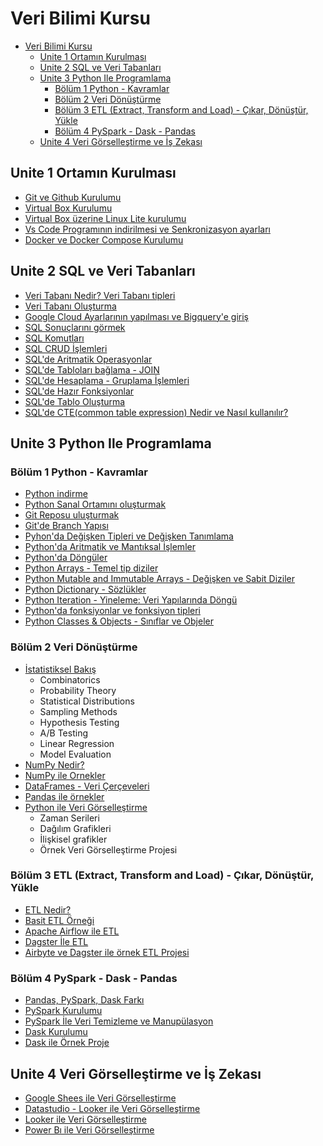 # Veri Bilimi Kursu

- [Veri Bilimi Kursu](#veri-bilimi-kursu)
  - [Unite 1 Ortamın Kurulması](#unite-1-ortamın-kurulması)
  - [Unite 2 SQL ve Veri Tabanları](#unite-2-sql-ve-veri-tabanları)
  - [Unite 3 Python Ile Programlama](#unite-3-python-ile-programlama)
    - [Bölüm 1 Python - Kavramlar](#bölüm-1-python---kavramlar)
    - [Bölüm 2 Veri Dönüştürme](#bölüm-2-veri-dönüştürme)
    - [Bölüm 3 ETL (Extract, Transform and Load) - Çıkar, Dönüştür, Yükle](#bölüm-3-etl-extract-transform-and-load---çıkar-dönüştür-yükle)
    - [Bölüm 4 PySpark - Dask - Pandas](#bölüm-4-pyspark---dask---pandas)
  - [Unite 4 Veri Görselleştirme ve İş Zekası](#unite-4-veri-görselleştirme-ve-i̇ş-zekası)

## Unite 1 Ortamın Kurulması

- [Git ve Github Kurulumu]()
- [Virtual Box Kurulumu]()
- [Virtual Box üzerine Linux Lite kurulumu]()
- [Vs Code Programının indirilmesi ve Senkronizasyon ayarları]()
- [Docker ve Docker Compose Kurulumu]()


## Unite 2 SQL ve Veri Tabanları

- [Veri Tabanı Nedir? Veri Tabanı tipleri]()
- [Veri Tabanı Oluşturma]()
- [Google Cloud Ayarlarının yapılması ve Bigquery'e giriş]()
- [SQL Sonuçlarını görmek]()
- [SQL Komutları]()
- [SQL CRUD İşlemleri]()
- [SQL'de Aritmatik Operasyonlar]()
- [SQL'de Tabloları bağlama - JOIN]()
- [SQL'de Hesaplama - Gruplama İşlemleri]()
- [SQL'de Hazır Fonksiyonlar]()
- [SQL'de Tablo Oluşturma]()
- [SQL'de CTE(common table expression) Nedir ve Nasıl kullanılır?]() 

## Unite 3 Python Ile Programlama

### Bölüm 1 Python - Kavramlar

- [Python indirme]()
- [Python Sanal Ortamını oluşturmak]()
- [Git Reposu uluşturmak]()
- [Git'de Branch Yapısı]()
- [Pyhon'da Değişken Tipleri ve Değişken Tanımlama]()
- [Python'da Aritmatik ve Mantıksal İşlemler]()
- [Python'da Döngüler]()
- [Python Arrays - Temel tip diziler]()
- [Python Mutable and Immutable Arrays - Değişken ve Sabit Diziler]()
- [Python Dictionary - Sözlükler]()
- [Python Iteration - Yineleme: Veri Yapılarında Döngü]()
- [Python'da fonksiyonlar ve fonksiyon tipleri]()
- [Python Classes & Objects - Sınıflar ve Objeler]()

### Bölüm 2 Veri Dönüştürme
- [İstatistiksel Bakış]()
  - Combinatorics
  - Probability Theory
  - Statistical Distributions
  - Sampling Methods
  - Hypothesis Testing
  - A/B Testing
  - Linear Regression
  - Model Evaluation
- [NumPy Nedir?]()
- [NumPy ile Ornekler]()
- [DataFrames - Veri Çerçeveleri]()
- [Pandas ile örnekler]()
- [Python ile Veri Görselleştirme]()
  - Zaman Serileri
  - Dağılım Grafikleri
  - İlişkisel grafikler
  - Örnek Veri Görselleştirme Projesi

### Bölüm 3 ETL (Extract, Transform and Load) - Çıkar, Dönüştür, Yükle

- [ETL Nedir?]()
- [Basit ETL Örneği]()
- [Apache Airflow ile ETL]()
- [Dagster İle ETL]()
- [Airbyte ve Dagster ile örnek ETL Projesi]()

### Bölüm 4 PySpark - Dask - Pandas

- [Pandas, PySpark, Dask Farkı]()
- [PySpark Kurulumu]()
- [PySpark İle Veri Temizleme ve Manupülasyon]()
- [Dask Kurulumu]()
- [Dask ile Örnek Proje]()

## Unite 4 Veri Görselleştirme ve İş Zekası

- [Google Shees ile Veri Görselleştirme]()
- [Datastudio - Looker ile Veri Görselleştirme]()
- [Looker ile Veri Görselleştirme]()
- [Power Bı ile Veri Görselleştirme]()
